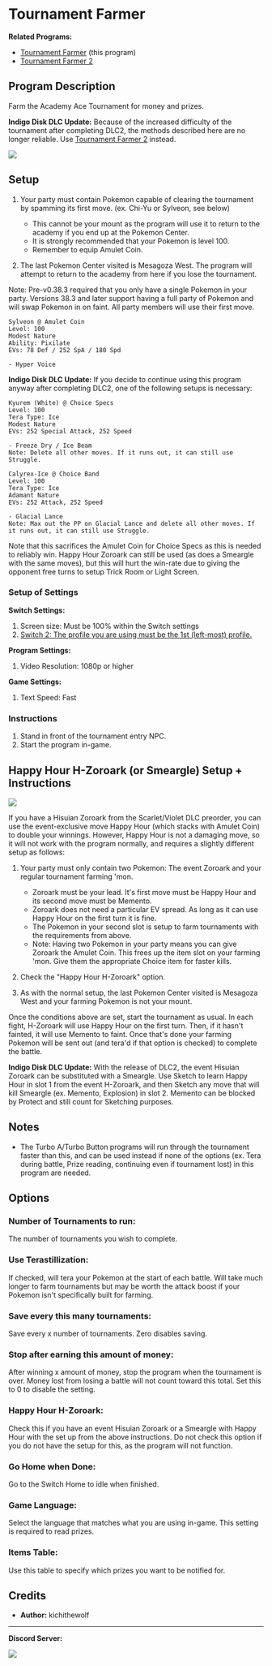 # Tournament Farmer

**Related Programs:**

- [Tournament Farmer](TournamentFarmer.md) (this program)
- [Tournament Farmer 2](TournamentFarmer2.md)

## Program Description

Farm the Academy Ace Tournament for money and prizes.

**Indigo Disk DLC Update:** Because of the increased difficulty of the tournament after completing DLC2, the methods described here are no longer reliable. Use [Tournament Farmer 2](TournamentFarmer2.md) instead.

<img src="images/TournamentFarmer.png">

## Setup

1. Your party must contain Pokemon capable of clearing the tournament by spamming its first move. (ex. Chi-Yu or Sylveon, see below)
	* This cannot be your mount as the program will use it to return to the academy if you end up at the Pokemon Center.
	* It is strongly recommended that your Pokemon is level 100.
	* Remember to equip Amulet Coin.

2. The last Pokemon Center visited is Mesagoza West. The program will attempt to return to the academy from here if you lose the tournament.

Note: Pre-v0.38.3 required that you only have a single Pokemon in your party. Versions 38.3 and later support having a full party of Pokemon and will swap Pokemon in on faint. All party members will use their first move.

```
Sylveon @ Amulet Coin
Level: 100
Modest Nature
Ability: Pixilate
EVs: 78 Def / 252 SpA / 180 Spd

- Hyper Voice
```
**Indigo Disk DLC Update:** If you decide to continue using this program anyway after completing DLC2, one of the following setups is necessary:
```
Kyurem (White) @ Choice Specs
Level: 100
Tera Type: Ice
Modest Nature
EVs: 252 Special Attack, 252 Speed

- Freeze Dry / Ice Beam
Note: Delete all other moves. If it runs out, it can still use Struggle.

Calyrex-Ice @ Choice Band
Level: 100
Tera Type: Ice
Adamant Nature
EVs: 252 Attack, 252 Speed

- Glacial Lance
Note: Max out the PP on Glacial Lance and delete all other moves. If it runs out, it can still use Struggle.
```
Note that this sacrifices the Amulet Coin for Choice Specs as this is needed to reliably win. Happy Hour Zoroark can still be used (as does a Smeargle with the same moves), but this will hurt the win-rate due to giving the opponent free turns to setup Trick Room or Light Screen.

### Setup of Settings

**Switch Settings:**

1. Screen size: Must be 100% within the Switch settings
2. [Switch 2: The profile you are using must be the 1st (left-most) profile.](../NintendoSwitch/Switch2Notes.md#resetting-a-game-moves-the-cursor-to-the-1st-user-profile)

**Program Settings:**

1. Video Resolution: 1080p or higher

**Game Settings:**

1. Text Speed: Fast

### Instructions

1. Stand in front of the tournament entry NPC.
2. Start the program in-game.

## Happy Hour H-Zoroark (or Smeargle) Setup + Instructions

<img src="images/TournamentFarmerZoroark.png">

If you have a Hisuian Zoroark from the Scarlet/Violet DLC preorder, you can use the event-exclusive move Happy Hour (which stacks with Amulet Coin) to double your winnings. However, Happy Hour is not a damaging move, so it will not work with the program normally, and requires a slightly different setup as follows:

1. Your party must only contain two Pokemon: The event Zoroark and your regular tournament farming 'mon.
	* Zoroark must be your lead. It's first move must be Happy Hour and its second move must be Memento.
	* Zoroark does not need a particular EV spread. As long as it can use Happy Hour on the first turn it is fine.
	* The Pokemon in your second slot is setup to farm tournaments with the requirements from above.
	* Note: Having two Pokemon in your party means you can give Zoroark the Amulet Coin. This frees up the item slot on your farming 'mon. Give them the appropriate Choice item for faster kills.

2. Check the "Happy Hour H-Zoroark" option.
3. As with the normal setup, the last Pokemon Center visited is Mesagoza West and your farming Pokemon is not your mount.

Once the conditions above are set, start the tournament as usual. In each fight, H-Zoroark will use Happy Hour on the first turn. Then, if it hasn't fainted, it will use Memento to faint. Once that's done your farming Pokemon will be sent out (and tera'd if that option is checked) to complete the battle.

**Indigo Disk DLC Update:** With the release of DLC2, the event Hisuian Zoroark can be substituted with a Smeargle. Use Sketch to learn Happy Hour in slot 1 from the event H-Zoroark, and then Sketch any move that will kill Smeargle (ex. Memento, Explosion) in slot 2. Memento can be blocked by Protect and still count for Sketching purposes.

## Notes

- The Turbo A/Turbo Button programs will run through the tournament faster than this, and can be used instead if none of the options (ex. Tera during battle, Prize reading, continuing even if tournament lost) in this program are needed.

## Options

### Number of Tournaments to run:

The number of tournaments you wish to complete.

### Use Terastillization:

If checked, will tera your Pokemon at the start of each battle. Will take much longer to farm tournaments but may be worth the attack boost if your Pokemon isn't specifically built for farming.

### Save every this many tournaments:

Save every x number of tournaments. Zero disables saving.

### Stop after earning this amount of money:

After winning x amount of money, stop the program when the tournament is over. Money lost from losing a battle will not count toward this total. Set this to 0 to disable the setting.

### Happy Hour H-Zoroark:

Check this if you have an event Hisuian Zoroark or a Smeargle with Happy Hour with the set up from the above instructions. Do not check this option if you do not have the setup for this, as the program will not function.

### Go Home when Done:

Go to the Switch Home to idle when finished.

### Game Language:

Select the language that matches what you are using in-game. This setting is required to read prizes.

### Items Table:

Use this table to specify which prizes you want to be notified for.

## Credits

- **Author:** kichithewolf


<hr>

**Discord Server:** 

[<img src="https://canary.discordapp.com/api/guilds/695809740428673034/widget.png?style=banner2">](https://discord.gg/cQ4gWxN)

